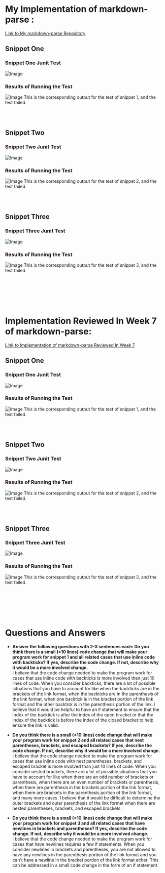 
# **My Implementation of markdown-parse :**
[Link to My markdown-parse Repository](https://github.com/cassponmal/markdown-parser)
## **Snippet One**
### Snippet One Junit  Test
![Image](Screenshot25.png)
### Results of Running the Test
![Image](Screenshot28.png)
This is the corresponding output for the test of snippet 1, and the test failed. 

<br />
<br />

## **Snippet Two**
### Snippet Two Junit  Test
![Image](Screenshot26.png)
### Results of Running the Test
![Image](Screenshot29.png)
This is the corresponding output for the test of snippet 2, and the test failed. 

<br />
<br />

## **Snippet Three**
### Snippet Three Junit  Test
![Image](Screenshot27.png)
### Results of Running the Test
![Image](Screenshot30.png)
This is the corresponding output for the test of snippet 3, and the test failed. 

<br />
<br />
<br />
<br />
<br />

# **Implementation Reviewed In Week 7 of markdown-parse:**
[Link to Implementation of markdown-parse Reviewed In Week 7](https://github.com/alixintong/markdown-parser)
## **Snippet One**
### Snippet One Junit  Test
![Image](Screenshot31.png)
### Results of Running the Test
![Image](Screenshot34.png)
This is the corresponding output for the test of snippet 1, and the test failed. 

<br />
<br />

## **Snippet Two**
### Snippet Two Junit  Test
![Image](Screenshot32.png)
### Results of Running the Test
![Image](Screenshot35.png)
This is the corresponding output for the test of snippet 2, and the test failed. 

<br />
<br />

## **Snippet Three**
### Snippet Three Junit  Test
![Image](Screenshot33.png)
### Results of Running the Test
![Image](Screenshot36.png)
This is the corresponding output for the test of snippet 3, and the test failed. 

<br />
<br />
<br />
<br />
<br />

# **Questions and Answers**

* **Answer the following questions with 2-3 sentences each:
Do you think there is a small (<10 lines) code change that will make your program work for snippet 1 and all related cases that use inline code with backticks? If yes, describe the code change. If not, describe why it would be a more involved change.** <br /> I believe that the code change needed to make the program work for cases that use inline code with backticks is more involved than just 10 lines of code. When you consider backticks, there are a lot of possible situations that you have to account for like when the backticks are in the brackets of the link format, when the backticks are in the parenthesis of the link format, when one backtick is in the bracket portion of the link format and the other backtick is in the parenthesis portion of the link. I believe that it would be helpful to have an if statement to ensure that the index of the backtick is after the index of the open bracket or that the index of the backtick is before the index of the closed bracket to help ensure the link is valid. 

* **Do you think there is a small (<10 lines) code change that will make your program work for snippet 2 and all related cases that nest parentheses, brackets, and escaped brackets? If yes, describe the code change. If not, describe why it would be a more involved change.** <br /> I believe that the code change needed to make the program work for cases that use inline code with nest parentheses, brackets, and escaped bracket is more involved than just 10 lines of code. When you consider nested brackets, there are a lot of possible situations that you have to account for like when there are an odd number of brackets or parenthesis, when there are an even number of brackets or parenthesis, when there are parenthesis in the brackets portion of the link format, when there are brackets in the parenthesis portion of the link format, and many more cases. I believe that it would be difficult to determine the outer brackets and outer parenthesis of the link format when there are nested parentheses, brackets, and escaped brackets.

* **Do you think there is a small (<10 lines) code change that will make your program work for snippet 3 and all related cases that have newlines in brackets and parentheses? If yes, describe the code change. If not, describe why it would be a more involved change.** <br /> I believe that the code change needed to make the program work for cases that have newlines requires a few if statements. When you consider newlines in brackets and parentheses, you are not allowed to have any newlines in the parenthesis portion of the link format and you can't have a newline in the bracket portion of the link format either. This can be addressed in a small code change in the form of an if statement.


